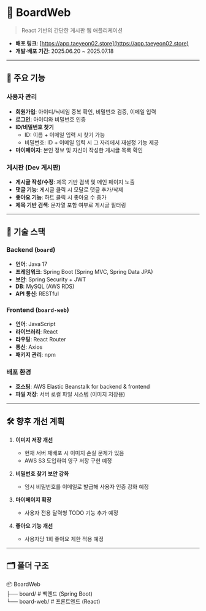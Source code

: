 # 📝 BoardWeb

> React 기반의 간단한 게시판 웹 애플리케이션

- **배포 링크**: [https://app.taeyeon02.store](https://app.taeyeon02.store)  
- **개발·배포 기간**: 2025.06.20 ~ 2025.07.18

---

## 🎯 주요 기능

### 사용자 관리
- **회원가입**: 아이디/닉네임 중복 확인, 비밀번호 검증, 이메일 입력
- **로그인**: 아이디와 비밀번호 인증
- **ID/비밀번호 찾기**
  - ID: 이름 + 이메일 입력 시 찾기 가능
  - 비밀번호: ID + 이메일 입력 시 그 자리에서 재설정 기능 제공
- **마이페이지**: 본인 정보 및 자신이 작성한 게시글 목록 확인

### 게시판 (Dev 게시판)
- **게시글 작성/수정**: 제목 기반 검색 및 메인 페이지 노출
- **댓글 기능**: 게시글 클릭 시 모달로 댓글 추가/삭제
- **좋아요 기능**: 하트 클릭 시 좋아요 수 증가
- **제목 기반 검색**: 문자열 포함 여부로 게시글 필터링

---

## 🔧 기술 스택

### Backend (`board`)
- **언어**: Java 17
- **프레임워크**: Spring Boot (Spring MVC, Spring Data JPA)
- **보안**: Spring Security + JWT
- **DB**: MySQL (AWS RDS)
- **API 통신**: RESTful

### Frontend (`board-web`)
- **언어**: JavaScript
- **라이브러리**: React
- **라우팅**: React Router
- **통신**: Axios
- **패키지 관리**: npm

### 배포 환경
- **호스팅**: AWS Elastic Beanstalk for backend & frontend
- **파일 저장**: 서버 로컬 파일 시스템 (이미지 저장용)

---

## 🛠 향후 개선 계획

1. **이미지 저장 개선**  
   - 현재 서버 재배포 시 이미지 손실 문제가 있음  
   - AWS S3 도입하여 영구 저장 구현 예정

2. **비밀번호 찾기 보안 강화**  
   - 임시 비밀번호를 이메일로 발급해 사용자 인증 강화 예정

3. **마이페이지 확장**  
   - 사용자 전용 달력형 TODO 기능 추가 예정

4. **좋아요 기능 개선**  
   - 사용자당 1회 좋아요 제한 적용 예정

---

## 🗂 폴더 구조
📦 BoardWeb <br/>
├── board/ # 백엔드 (Spring Boot) <br/>
└── board-web/ # 프론트엔드 (React)
